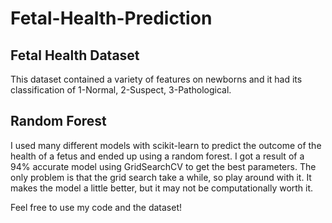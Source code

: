 # Fetal-Health-Prediction  

## Fetal Health Dataset
This dataset contained a variety of features on newborns and it had its classification of 1-Normal, 2-Suspect, 3-Pathological.

## Random Forest
I used many different models with scikit-learn to predict the outcome of the health of a fetus and ended up using a random forest. I got a result of a 94% accurate model using GridSearchCV to get the best parameters. The only problem is that the grid search take a while, so play around with it. It makes the model a little better, but it may not be computationally worth it.

Feel free to use my code and the dataset!
